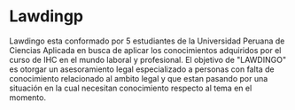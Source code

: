 # Lawdingp
Lawdingo esta  conformado por 5 estudiantes de la Universidad Peruana de Ciencias Aplicada en busca de aplicar los conocimientos adquiridos por el curso de IHC en el mundo laboral y profesional. El objetivo de "LAWDINGO" es otorgar un asesoramiento legal especializado a personas con falta de conocimiento relacionado al ambito legal y que estan pasando por una situación en la cual necesitan conocimiento respecto al tema en el momento.

